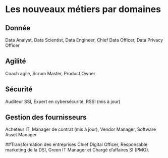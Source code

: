 # Les nouveaux métiers par domaines

## Donnée
Data Analyst, Data Scientist, Data Engineer, Chief Data Officer, Data Privacy Officer


## Agilité
Coach agile, Scrum Master, Product Owner


## Sécurité
Auditeur SSI, Expert en cybersécurité, RSSI (mis à jour)


## Gestion des fournisseurs
Acheteur IT, Manager de contrat (mis à jour), Vendor Manager, Software Asset Manager


##Transformation des entreprises
Chief Digital Officer, Responsable marketing de la DSI, Green IT Manager et Chargé d’affaires SI (PMO).
